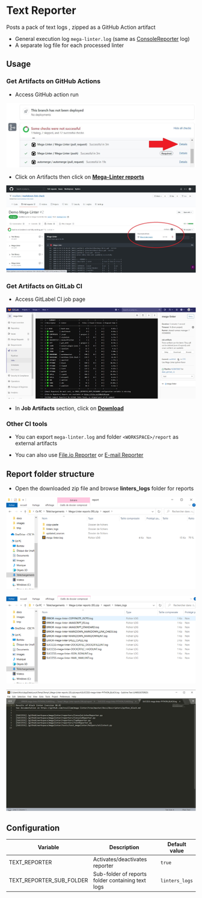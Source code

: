 # Text Reporter

Posts a pack of text logs , zipped as a GitHub Action artifact

- General execution log `mega-linter.log` (same as [ConsoleReporter](ConsoleReporter.md) log)
- A separate log file for each processed linter

## Usage

### Get Artifacts on GitHub Actions

- Access GitHub action run

![Screenshot](../assets/images/AccessActionRun.jpg)

- Click on Artifacts then click on [**Mega-Linter reports**](#report-folder-structure)

![Screenshot](../assets/images/TextReporter_1.jpg)

### Get Artifacts on GitLab CI

- Access GitLabel CI job page

![Screenshot](../assets/images/TextReporter_gitlab_1.jpg)

- In **Job Artifacts** section, click on [**Download**](#report-folder-structure)

### Other CI tools

- You can export `mega-linter.log` and folder `<WORKSPACE>/report` as external artifacts

- You can also use [File.io Reporter](https://megalinter.github.io/reporters/FileIoReporter/) or [E-mail Reporter](https://megalinter.github.io/reporters/EmailReporter/)

## Report folder structure

- Open the downloaded zip file and browse **linters_logs** folder for reports

![Screenshot](../assets/images/TextReporter_2.jpg)

![Screenshot](../assets/images/TextReporter_3.jpg)

![Screenshot](../assets/images/TextReporter_4.jpg)

## Configuration

| Variable                 | Description                                       | Default value  |
|--------------------------|---------------------------------------------------|----------------|
| TEXT_REPORTER            | Activates/deactivates reporter                    | `true`         |
| TEXT_REPORTER_SUB_FOLDER | Sub-folder of reports folder containing text logs | `linters_logs` |
